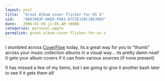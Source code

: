 ```yaml
---
layout: post
title:  "Great Album cover flicker for OS X"
uid:	"8A97A93F-DAE0-F8A1-D7C5E138C10E3963"
date:   2006-01-09 11:05 AM +0000
categories: personal,apple
permalink: great-album-cover-flicker-for-os-x
---
```

I stumbled across <a href="http://www.steelskies.com/coverflow/" target="_blank">CoverFlow</a> today, its a great way for you to "thumb" across your music collection albums in a visual way... its pretty damn neat! It gets your album covers if it can from various sources (if none present)

It has missed a few of my items, but I am going to give it another bash later to see if it gets them all!